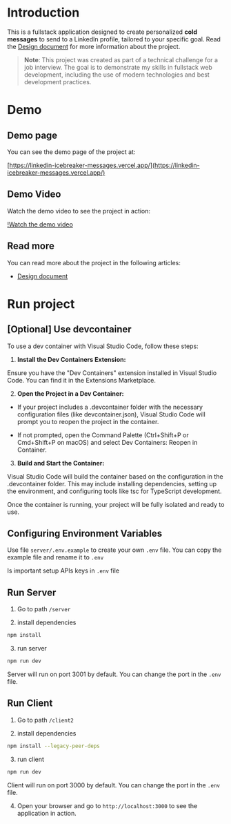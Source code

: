 # Introduction

This is a fullstack application designed to create personalized **cold messages** to send to a LinkedIn profile, tailored to your specific goal. Read the [Design document](./docs/design-document.md) for more information about the project.

> **Note**: This project was created as part of a technical challenge for a job interview. The goal is to demonstrate my skills in fullstack web development, including the use of modern technologies and best development practices.


# Demo

## Demo page

You can see the demo page of the project at:

[https://linkedin-icebreaker-messages.vercel.app/](https://linkedin-icebreaker-messages.vercel.app/)

## Demo Video

Watch the demo video to see the project in action:

[!Watch the demo video](./docs/assets/demo-icebreaker-v2-julian-florencia.mp4)

## Read more

You can read more about the project in the following articles:

- [Design document](./docs/design-document.md)

# Run project

## [Optional] Use devcontainer

To use a dev container with Visual Studio Code, follow these steps:

1. **Install the Dev Containers Extension:**

 Ensure you have the "Dev Containers" extension installed in Visual Studio Code. You can find it in the Extensions Marketplace.

2. **Open the Project in a Dev Container:**

- If your project includes a .devcontainer folder with the necessary configuration files (like devcontainer.json), Visual Studio Code will prompt you to reopen the project in the container.

- If not prompted, open the Command Palette (Ctrl+Shift+P or Cmd+Shift+P on macOS) and select Dev Containers: Reopen in Container.


3. **Build and Start the Container:**

Visual Studio Code will build the container based on the configuration in the .devcontainer folder. This may include installing dependencies, setting up the environment, and configuring tools like tsc for TypeScript development.

Once the container is running, your project will be fully isolated and ready to use.


## Configuring Environment Variables

Use file `server/.env.example` to create your own `.env` file. You can copy the example file and rename it to `.env`

Is important setup APIs keys in `.env` file


## Run Server

1. Go to path `/server` 

2. install dependencies

```bash
npm install
```
3. run server

```bash
npm run dev
```
Server will run on port 3001 by default. You can change the port in the `.env` file.


## Run Client

1. Go to path `/client2`

2. install dependencies

```bash
npm install --legacy-peer-deps
```

3. run client

```bash
npm run dev
```

Client will run on port 3000 by default. You can change the port in the `.env` file.

4. Open your browser and go to `http://localhost:3000` to see the application in action.